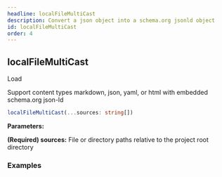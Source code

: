 ```yaml
---
headline: localFileMultiCast
description: Convert a json object into a schema.org jsonld object
id: localFileMultiCast
order: 4
---
```


## localFileMultiCast

<p class="lead">Load </p>

<p class="lead">Support content types markdown, json, yaml, or html with embedded schema.org json-ld</p>

```ts
localFileMultiCast(...sources: string[])
```

__Parameters:__

<span class="text-primary">__(Required) sources:__</span> File or directory paths relative to the project root directory

### __Examples__